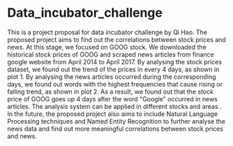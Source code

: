 # Data_incubator_challenge
This is a project proposal for data incubator challenge by Qi Hao.
The proposed project aims to find out the correlations between stock prices and news. 
At this stage, we focused on GOOG stock. We downloaded the historical stock prices of GOOG and scraped news articles from finance google website from April 2014 to April 2017. 
By analysing the stock prices dataset, we found out the trend of the prices in every 4 days, as shown in plot 1. 
By analysing the news articles occurred during the corresponding days, we found out words with the highest frequencies that cause rising or falling trend, as shown in plot 2. 
As a result, we found out that the stock price of GOOG goes up 4 days after the word "Google" occurred in news articles. The analysis system can be applied in different stocks and areas . 
In the future, the proposed project also aims to include Natural Language Processing techniques and Named Entity Recognition to further analyse the news data and find out more meaningful correlations between stock prices and news.

